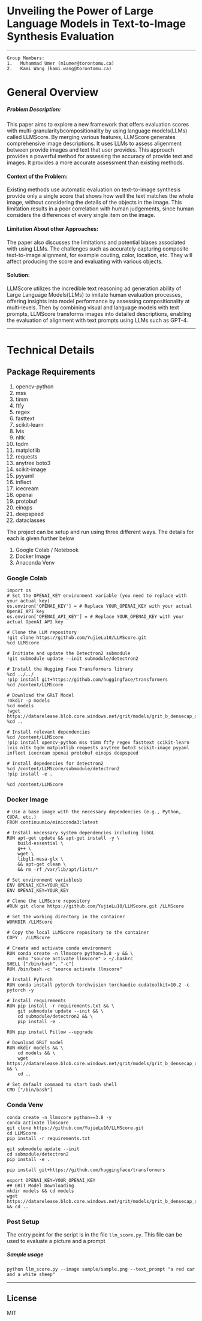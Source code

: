 # Unveiling the Power of Large Language Models in Text-to-Image Synthesis Evaluation
---

```
Group Members: 
1.   Muhammad Umer (m1umer@torontomu.ca)
2.   Kami Wang (kami.wang@torontomu.ca)
```

# General Overview 

##### Problem Description:

This paper aims to explore a new framework that offers evaluation scores with multi-granularitybcompositionality by using language models(LLMs) called LLMScore. By merging various features, LLMScore generates comprehensive image descriptions. It uses LLMs to assess aligenment between provide images and text that user provides. This approach provides a powerful method for assessing the accuracy of provide text and images. It provides a more accurate assessment than existing methods.

#### Context of the Problem:

Existing methods use automatic evaluation on text-to-image synthesis provide only a single score that shows how well the text matches the whole image, without considering the details of the objects in the image. This limitation results in a poor correlation with human judgements, since human considers the differences of every single item on the image.

#### Limitation About other Approaches:

The paper also discusses the limitations and potential biases associated with using LLMs. The challenges such as accurately capturing composite text-to-image alignment, for example couting, color, location, etc. They will affect producing the score and evaluating with various objects.

#### Solution:

LLMScore utilizes the incredible text reasoning ad generation ability of Large Language Models(LLMs) to imitate human evaluation processes, offering insights into model performance by assessing compositionality at multi-levels. Then by combining visual and language models with text prompts, LLMScore transforms images into detailed descriptions, enabling the evaluation of alignment with text prompts using LLMs such as GPT-4.

----
# Technical Details

## Package Requirements
1. opencv-python
2. mss 
3. timm 
4. ftfy 
5. regex
6. fasttext 
7. scikit-learn 
8. lvis 
9. nltk 
10. tqdm
11. matplotlib 
12. requests 
13. anytree boto3 
14. scikit-image 
15. pyyaml 
16. inflect 
17. icecream 
18. openai 
19. protobuf 
20. einops 
21. deepspeed
22. dataclasses

The project can be setup and run using three different ways. The details for each is given further below
1. Google Colab / Notebook
2. Docker Image
3. Anaconda Venv

### Google Colab
```
import os
# Set the OPENAI_KEY environment variable (you need to replace with your actual key)
os.environ['OPENAI_KEY'] = # Replace YOUR_OPENAI_KEY with your actual OpenAI API key
os.environ['OPENAI_API_KEY'] = # Replace YOUR_OPENAI_KEY with your actual OpenAI API key

# Clone the LLM repository
!git clone https://github.com/YujieLu10/LLMScore.git
%cd LLMScore

# Initiate and update the Detectron2 submodule
!git submodule update --init submodule/detectron2

# Install the Hugging Face Transformers library
%cd ../../
!pip install git+https://github.com/huggingface/transformers
%cd /content/LLMScore

# Download the GRiT Model
!mkdir -p models
%cd models
!wget https://datarelease.blob.core.windows.net/grit/models/grit_b_densecap_objectdet.pth
%cd ..

# Install relevant dependencies
%cd /content/LLMScore
!pip install opencv-python mss timm ftfy regex fasttext scikit-learn lvis nltk tqdm matplotlib requests anytree boto3 scikit-image pyyaml inflect icecream openai protobuf einops deepspeed

# Install depedencies for detectron2
%cd /content/LLMScore/submodule/detectron2
!pip install -e .

%cd /content/LLMScore
```
### Docker Image
```
# Use a base image with the necessary dependencies (e.g., Python, CUDA, etc.)
FROM continuumio/miniconda3:latest

# Install necessary system dependencies including libGL
RUN apt-get update && apt-get install -y \
    build-essential \
    g++ \
    wget \
    libgl1-mesa-glx \
    && apt-get clean \
    && rm -rf /var/lib/apt/lists/*

# Set environment variablesb
ENV OPENAI_KEY=YOUR_KEY
ENV OPENAI_KEY=YOUR_KEY

# Clone the LLMScore repository
#RUN git clone https://github.com/YujieLu10/LLMScore.git /LLMScore

# Set the working directory in the container
WORKDIR /LLMScore

# Copy the local LLMScore repository to the container
COPY . /LLMScore

# Create and activate conda environment
RUN conda create -n llmscore python=3.8 -y && \
    echo "source activate llmscore" > ~/.bashrc
SHELL ["/bin/bash", "-c"]
RUN /bin/bash -c "source activate llmscore"

# Install PyTorch
RUN conda install pytorch torchvision torchaudio cudatoolkit=10.2 -c pytorch -y

# Install requirements
RUN pip install -r requirements.txt && \
    git submodule update --init && \
    cd submodule/detectron2 && \
    pip install -e .

RUN pip install Pillow --upgrade

# Download GRiT model
RUN mkdir models && \
    cd models && \
    wget https://datarelease.blob.core.windows.net/grit/models/grit_b_densecap_objectdet.pth && \
    cd ..

# Set default command to start bash shell
CMD ["/bin/bash"]

```
### Conda Venv
```
conda create -n llmscore python==3.8 -y
conda activate llmscore
git clone https://github.com/YujieLu10/LLMScore.git
cd LLMScore
pip install -r requirements.txt

git submodule update --init
cd submodule/detectron2
pip install -e .

pip install git+https://github.com/huggingface/transformers

export OPENAI_KEY=YOUR_OPENAI_KEY
## GRiT Model Downloading
mkdir models && cd models
wget https://datarelease.blob.core.windows.net/grit/models/grit_b_densecap_objectdet.pth && cd ..
```

### Post Setup
The entry point for the script is in the file `llm_score.py`. This file can be used to evaluate a picture and a prompt
##### Sample usage
```
python llm_score.py --image sample/sample.png --text_prompt "a red car and a white sheep"
```
---

## License

MIT


